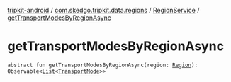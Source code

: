 [tripkit-android](../../index.md) / [com.skedgo.tripkit.data.regions](../index.md) / [RegionService](index.md) / [getTransportModesByRegionAsync](./get-transport-modes-by-region-async.md)

# getTransportModesByRegionAsync

`abstract fun getTransportModesByRegionAsync(region: `[`Region`](../../com.skedgo.tripkit.common.model/-region/index.md)`): Observable<`[`List`](https://kotlinlang.org/api/latest/jvm/stdlib/kotlin.collections/-list/index.html)`<`[`TransportMode`](../../com.skedgo.tripkit.common.model/-transport-mode/index.md)`>>`